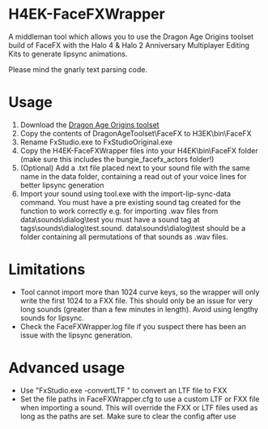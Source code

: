 # H4EK-FaceFXWrapper
A middleman tool which allows you to use the Dragon Age Origins toolset build of FaceFX with the Halo 4 & Halo 2 Anniversary Multiplayer Editing Kits to generate lipsync animations.


Please mind the gnarly text parsing code.
# Usage
1) Download the [Dragon Age Origins toolset](http://lvlt.bioware.cdn.ea.com/bioware/u/f/eagames/bioware/dragonage/toolset/DragonAgeToolset1.01Setup.exe)
2) Copy the contents of DragonAgeToolset\FaceFX to H3EK\bin\FaceFX
3) Rename FxStudio.exe to FxStudioOriginal.exe
4) Copy the H4EK-FaceFXWrapper files into your H4EK\bin\FaceFX folder (make sure this includes the bungie_facefx_actors folder!)
5) (Optional) Add a .txt file placed next to your sound file with the same name in the data folder, containing a read out of your voice lines for better lipsync generation
6) Import your sound using tool.exe with the import-lip-sync-data command. You must have a pre existing sound tag created for the function to work correctly e.g. for importing .wav files from data\sounds\dialog\test you must have a sound tag at tags\sounds\dialog\test.sound. data\sounds\dialog\test should be a folder containing all permutations of that sounds as .wav files.

# Limitations
- Tool cannot import more than 1024 curve keys, so the wrapper will only write the first 1024 to a FXX file. This should only be an issue for very long sounds (greater than a few minutes in length). Avoid using lengthy sounds for lipsync.
- Check the FaceFXWrapper.log file if you suspect there has been an issue with the lipsync generation.

# Advanced usage
- Use "FxStudio.exe -convertLTF <path>" to convert an LTF file to FXX
- Set the file paths in FaceFXWrapper.cfg to use a custom LTF or FXX file when importing a sound. This will override the FXX or LTF files used as long as the paths are set. Make sure to clear the config after use
